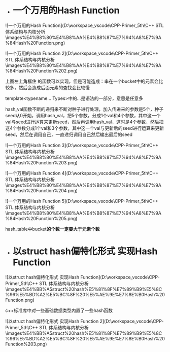 - # 一个万用的Hash Function

![一个万用的Hash Function](D:\workspace_vscode\CPP-Primer_5th\C++ STL 体系结构与内核分析\images\%E4%B8%80%E4%B8%AA%E4%B8%87%E7%94%A8%E7%9A%84Hash%20Function.png)  

![一个万用的Hash Function 2](D:\workspace_vscode\CPP-Primer_5th\C++ STL 体系结构与内核分析\images\%E4%B8%80%E4%B8%AA%E4%B8%87%E7%94%A8%E7%9A%84Hash%20Function%202.png)

上图左上角框住 的函数可以实现，但是可能造成：串在一个bucket中的元素会比较多，然后会造成后面元素的查找会比较慢

template<typename... Types>中的...是语法的一部分，意思是任意多

hash_val函数不断的递归来不断对种子进行处理，加入传进来的参数是5个，种子seed从0开始，调用hash_val，把5个参数，分成1个val和4个参数，其中这一个val与seed进行运算来更新seed，然后再调用hash_val，这时是4个参数，然后把这4个参数分成1个val和3个参数，其中这一个val与更新后的seed进行运算来更新seed，然后在调用自己，一直递归调用自己然后输出最后的seed

![一个万用的Hash Function 3](D:\workspace_vscode\CPP-Primer_5th\C++ STL 体系结构与内核分析\images\%E4%B8%80%E4%B8%AA%E4%B8%87%E7%94%A8%E7%9A%84Hash%20Function%203.png)  

![一个万用的Hash Function 4](D:\workspace_vscode\CPP-Primer_5th\C++ STL 体系结构与内核分析\images\%E4%B8%80%E4%B8%AA%E4%B8%87%E7%94%A8%E7%9A%84Hash%20Function%204.png)  

![一个万用的Hash Function 5](D:\workspace_vscode\CPP-Primer_5th\C++ STL 体系结构与内核分析\images\%E4%B8%80%E4%B8%AA%E4%B8%87%E7%94%A8%E7%9A%84Hash%20Function%205.png)  

hash_table中bucket**的个数一定要大于元素个数**

- # 以struct hash偏特化形式 实现Hash Function

![以struct hash偏特化形式 实现Hash Function](D:\workspace_vscode\CPP-Primer_5th\C++ STL 体系结构与内核分析\images\%E4%BB%A5struct%20hash%E5%81%8F%E7%89%B9%E5%8C%96%E5%BD%A2%E5%BC%8F%20%E5%AE%9E%E7%8E%B0Hash%20Function.png)  

c++标准库中对一些基础数据类型内置了一些hash函数

![以struct hash偏特化形式 实现Hash Function 2](D:\workspace_vscode\CPP-Primer_5th\C++ STL 体系结构与内核分析\images\%E4%BB%A5struct%20hash%E5%81%8F%E7%89%B9%E5%8C%96%E5%BD%A2%E5%BC%8F%20%E5%AE%9E%E7%8E%B0Hash%20Function%203.png)  
